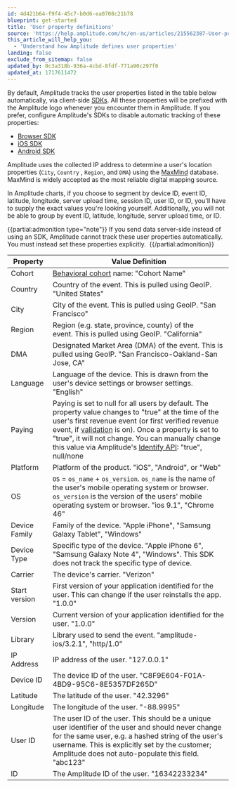 ```yaml
---
id: 4d421b64-f9f4-45c7-b0d6-ea0708c21b78
blueprint: get-started
title: 'User property definitions'
source: 'https://help.amplitude.com/hc/en-us/articles/215562387-User-property-definitions'
this_article_will_help_you:
  - 'Understand how Amplitude defines user properties'
landing: false
exclude_from_sitemap: false
updated_by: 0c3a318b-936a-4cbd-8fdf-771a90c297f0
updated_at: 1717611472
---
```

By default, Amplitude tracks the user properties listed in the table below automatically, via client-side [SDKs](https://www.docs.developers.amplitude.com/data/sdks/sdk-overview/#analytics-sdks). All these properties will be prefixed with the Amplitude logo whenever you encounter them in Amplitude. If you prefer, configure Amplitude's SDKs to disable automatic tracking of these properties:

* [Browser SDK](/docs/sdks/analytics/browser/browser-sdk-2#optional-tracking)
* [iOS SDK](/docs/sdks/analytics/ios/ios-swift-sdk#disable-tracking)
* [Android SDK](/docs/sdks/analytics/android/android-kotlin-sdk#disable-tracking)

Amplitude uses the collected IP address to determine a user's location properties (`City`, `Country` , `Region`, and `DMA`) using the [MaxMind](https://www.maxmind.com/en/home) database. MaxMind is widely accepted as the most reliable digital mapping source.

In Amplitude charts, if you choose to segment by device ID, event ID, latitude, longitude, server upload time, session ID, user ID, or ID, you'll have to supply the exact values you're looking yourself. Additionally, you will not be able to group by event ID, latitude, longitude, server upload time, or ID.

{{partial:admonition type="note"}}
If you send data server-side instead of using an SDK, Amplitude cannot track these user properties automatically. You must instead set these properties explicitly. 
{{/partial:admonition}}


| **Property**  | **Value Definition**                                                                                                                                                                                                                                                                                                                                                                                                            |
| ------------- | ------------------------------------------------------------------------------------------------------------------------------------------------------------------------------------------------------------------------------------------------------------------------------------------------------------------------------------------------------------------------------------------------------------------------------- |
| Cohort        | [Behavioral cohort](/docs/analytics/behavioral-cohorts) name: "Cohort Name"                                                                                                                                                                                                                                                                                                                                                     |
| Country       | Country of the event. This is pulled using GeoIP. "United States"                                                                                                                                                                                                                                                                                                                                                               |
| City          | City of the event. This is pulled using GeoIP. "San Francisco"                                                                                                                                                                                                                                                                                                                                                                  |
| Region        | Region (e.g. state, province, county) of the event. This is pulled using GeoIP. "California"                                                                                                                                                                                                                                                                                                                                    |
| DMA           | Designated Market Area (DMA) of the event. This is pulled using GeoIP. "San Francisco-Oakland-San Jose, CA"                                                                                                                                                                                                                                                                                                                     |
| Language      | Language of the device. This is drawn from the user's device settings or browser settings. "English"                                                                                                                                                                                                                                                                                                                            |
| Paying        | Paying is set to null for all users by default. The property value changes to "true" at the time of the user's first revenue event (or first verified revenue event, if [validation](/docs/cdp/sources/instrument-track-revenue#verification) is on). Once a property is set to "true", it will not change. You can manually change this value via Amplitude's [Identify API](/docs/apis/analytics/identify): "true", null/none |
| Platform      | Platform of the product. "iOS", "Android", or "Web"                                                                                                                                                                                                                                                                                                                                                                             |
| OS            | `OS` = `os_name` + `os_version`. `os_name` is the name of the user's mobile operating system or browser. `os_version` is the version of the users' mobile operating system or browser. "ios 9.1", "Chrome 46"                                                                                                                                                                                                                   |
| Device Family | Family of the device. "Apple iPhone", "Samsung Galaxy Tablet", "Windows"                                                                                                                                                                                                                                                                                                                                                        |
| Device Type   | Specific type of the device. "Apple iPhone 6", "Samsung Galaxy Note 4", "Windows". This SDK does not track the specific type of device.                                                                                                                                                                                                                                                                                         |
| Carrier       | The device's carrier. "Verizon"                                                                                                                                                                                                                                                                                                                                                                                                 |
| Start version | First version of your application identified for the user. This can change if the user reinstalls the app. "1.0.0"                                                                                                                                                                                                                                                                                                              |
| Version       | Current version of your application identified for the user. "1.0.0"                                                                                                                                                                                                                                                                                                                                                            |
| Library       | Library used to send the event. "amplitude-ios/3.2.1", "http/1.0"                                                                                                                                                                                                                                                                                                                                                               |
| IP Address    | IP address of the user. "127.0.0.1"                                                                                                                                                                                                                                                                                                                                                                                             |
| Device ID     | The device ID of the user. "C8F9E604-F01A-4BD9-95C6-8E5357DF265D"                                                                                                                                                                                                                                                                                                                                                               |
| Latitude      | The latitude of the user. "42.3296"                                                                                                                                                                                                                                                                                                                                                                                             |
| Longitude     | The longitude of the user. "-88.9995"                                                                                                                                                                                                                                                                                                                                                                                           |
| User ID       | The user ID of the user. This should be a unique user identifier of the user and should never change for the same user, e.g. a hashed string of the user's username. This is explicitly set by the customer; Amplitude does not auto-populate this field. "abc123"                                                                                                                                                              |
| ID            | The Amplitude ID of the user. "16342233234"                                                                                                                                                                                                                                                                                                                                                                                     |